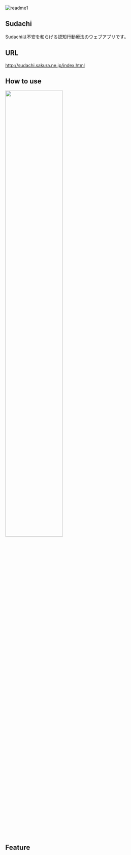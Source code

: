 ![readme1](https://user-images.githubusercontent.com/67347289/132219321-cff36fd5-ea2e-4f34-a1af-f01ae8492b27.png)
## Sudachi
<p>Sudachiは不安を和らげる認知行動療法のウェブアプリです。</p>

## URL
<a href="http://sudachi.sakura.ne.jp/index.html">http://sudachi.sakura.ne.jp/index.html</a>

## How to use
<img src="https://user-images.githubusercontent.com/67347289/132227105-57ac7c47-41ad-44a8-b920-06f42022b7cf.png" width=60%>

## Feature


